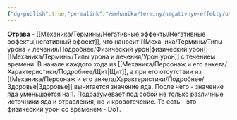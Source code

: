 ```yaml
---
{"dg-publish":true,"permalink":"/mehanika/terminy/negativnye-effekty/otrava/"}
---
```


**Отрава** - [[Механика/Термины/Негативные эффекты/Негативные эффекты\|негативный эффект]], что наносит [[Механика/Термины/Типы урона и лечения/Подробнее/Физический урон\|физический урон]] [[Механика/Термины/Типы урона и лечения/Урон\|урон]] с течением времени. В начале каждого хода из [[Механика/Персонаж и его анкета/Характеристики/Подробнее/Щит\|Щит]], а при его отсутствии из [[Механика/Персонаж и его анкета/Характеристики/Подробнее/Здоровье\|Здоровье]] вычитается значение яда. После чего - значение яда уменьшается на 1. Подразумевает под собой не только различные источники яда и отравления, но и кровотечение. То есть - это физический урон со временем - DoT.